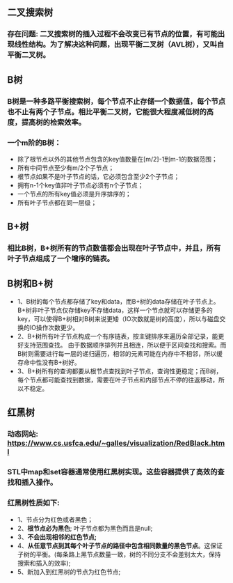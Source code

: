 ## 二叉搜索树
### 存在问题: 二叉搜索树的插入过程不会改变已有节点的位置，有可能出现线性结构。为了解决这种问题，出现平衡二叉树（AVL树），又叫自平衡二叉树。

## B树
### B树是一种多路平衡搜索树，每个节点不止存储一个数据值，每个节点也不止有两个子节点。相比平衡二叉树，它能很大程度减低树的高度，提高树的检索效率。
### 一个m阶的B树：
- 除了根节点以外的其他节点包含的key值数量在[m/2]-1到m-1的数据范围；
- 所有中间节点至少有m/2个子节点；
- 根节点如果不是叶子节点的话，它必须包含至少2个子节点；
- 拥有n-1个key值非叶子节点必须有n个子节点；
- 一个节点的所有key值必须是升序排序的；
- 所有叶子节点都在同一层级；

## B+树
### 相比B树，B+树所有的节点数值都会出现在叶子节点中，并且，所有叶子节点组成了一个增序的链表。

## B树和B+树
- 1、B树的每个节点都存储了key和data，而B+树的data存储在叶子节点上。B+树非叶子节点仅存储key不存储data，这样一个节点就可以存储更多的key，可以使得B+树相对B树来说更矮（IO次数就是树的高度），所以与磁盘交换的IO操作次数更少。
- 2、B+树所有叶子节点构成一个有序链表，按主键排序来遍历全部记录，能更好支持范围查找。
由于数据顺序排列并且相连，所以便于区间查找和搜索。而B树则需要进行每一层的递归遍历，相邻的元素可能在内存中不相邻，所以缓存命中性没有B+树好。
- 3、B+树所有的查询都要从根节点查找到叶子节点，查询性更稳定；而B树，每个节点都可能查找到数据，需要在叶子节点和内部节点不停的往返移动，所以不稳定。

## 红黑树
### 动态网站: https://www.cs.usfca.edu/~galles/visualization/RedBlack.html
### STL中map和set容器通常使用红黑树实现。这些容器提供了高效的查找和插入操作。
### 红黑树性质如下:
- 1、节点分为红色或者黑色；
- 2、**根节点必为黑色**; 叶子节点都为黑色而且是null; 
- 3、**不会出现相邻的红色节点;**
- 4、**从任意节点到其每个叶子节点的路径中包含相同数量的黑色节点**。这保证子树的平衡。(每条路上黑节点数量一致，树的不同分支不会差别太大，保持搜索和插入的效率);
- 5、新加入到红黑树的节点为红色节点;







